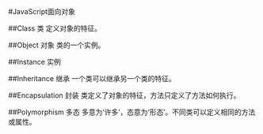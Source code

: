#JavaScript面向对象

##Class 类
定义对象的特征。

##Object 对象
类的一个实例。

##Instance 实例


##Inheritance 继承
一个类可以继承另一个类的特征。

##Encapsulation 封装
类定义了对象的特征，方法只定义了方法如何执行。

##Polymorphism 多态
多意为‘许多’，态意为‘形态’。不同类可以定义相同的方法或属性。
